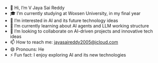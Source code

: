 - 👋 Hi, I’m V Jaya Sai Reddy
- 🎓 I’m currently studying at Woxsen University, in my final year
- 👀 I’m interested in AI and its future technology ideas
- 🌱 I’m currently learning about AI agents and LLM working structure
- 💞️ I’m looking to collaborate on AI-driven projects and innovative tech ideas
- 📫 How to reach me: jayasaireddy2005@icloud.com
- 😄 Pronouns: He
- ⚡ Fun fact: I enjoy exploring AI and its new technologies
